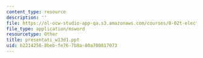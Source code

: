 ```yaml
---
content_type: resource
description: ''
file: https://ol-ocw-studio-app-qa.s3.amazonaws.com/courses/8-02t-electricity-and-magnetism-spring-2005/b22142568bebfe767b8a80a700817073_presentati_w13d1.ppt
file_type: application/msword
resourcetype: Other
title: presentati_w13d1.ppt
uid: b2214256-8beb-fe76-7b8a-80a700817073
---
```

